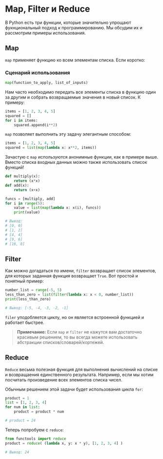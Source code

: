 # Map, Filter и Reduce

В Python есть три функции, которые значительно упрощают фукнциональный подход
к программированию. Мы обсудим их и рассмотрим примеры использования.

## Map

``map`` применяет функцию ко всем элементам списка. Если коротко:

### Сценарий использования

```python
map(function_to_apply, list_of_inputs)
```

Нам часто необходимо передать все элементы списка в функцию один за другим и
собрать возвращаемые значения в новый список. К примеру:

```python
items = [1, 2, 3, 4, 5]
squared = []
for i in items:
    squared.append(i**2)
```

`map` позволяет выполнить эту задачу элегантным способом:

```python
items = [1, 2, 3, 4, 5]
squared = list(map(lambda x: x**2, items))
```

Зачастую с `map` используются анонимные функции, как в примере выше. Вместо
списка входных данных можно также использовать список функций!

```python
def multiply(x):
    return (x*x)
def add(x):
    return (x+x)

funcs = [multiply, add]
for i in range(5):
    value = list(map(lambda x: x(i), funcs))
    print(value)

# Вывод:
# [0, 0]
# [1, 2]
# [4, 4]
# [9, 6]
# [16, 8]
```

## Filter

Как можно догадаться по имени, `filter` возвращает список элементов, для
которых заданная функция возвращает `True`. Вот простой и понятный пример:

```python
number_list = range(-5, 5)
less_than_zero = list(filter(lambda x: x < 0, number_list))
print(less_than_zero)

# Вывод: [-5, -4, -3, -2, -1]
```

`filer` уподобляется циклу, но он является встроенной функцией и работает
быстрее.

> **Примечание:** Если `map` и `filter` не кажутся вам достаточно красивым
решением, то вы всегда можете использовать абстракции списков/словарей/кортежей.

## Reduce

`Reduce` весьма полезная функция для выполнения вычислений на списке и
возвращаения единственного результата. Например, если мы хотим посчитать
произведение всех элементов списка чисел.

Обычным решением этой задачи будет использования цикла `for`:

```python
product = 1
list = [1, 2, 3, 4]
for num in list:
    product = product * num

# product = 24
```

Теперь попробуем с `reduce`:

```python
from functools import reduce
product = reduce( (lambda x, y: x * y), [1, 2, 3, 4] )

# Вывод: 24
```
